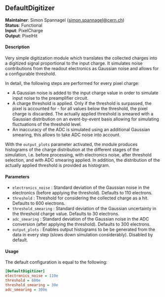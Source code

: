 ## DefaultDigitizer
**Maintainer**: Simon Spannagel (<simon.spannagel@cern.ch>)  
**Status**: Functional  
**Input**: PixelCharge  
**Output**: PixelHit  

#### Description
Very simple digitization module which translates the collected charges into a digitized signal proportional to the input charge. It simulates noise contributions from the readout electronics as Gaussian noise and allows for a configurable threshold.

In detail, the following steps are performed for every pixel charge:

* A Gaussian noise is added to the input charge value in order to simulate input noise to the preamplifier circuit.
* A charge threshold is applied. Only if the threshold is surpassed, the pixel is accounted for - for all values below the threshold, the pixel charge is discarded. The actually applied threshold is smeared with a Gaussian distribution on an event-by-event basis allowing for simulating fluctuations of the threshold level.
* An inaccuracy of the ADC is simulated using an additional Gaussian smearing, this allows to take ADC noise into account.

With the `output_plots` parameter activated, the module produces histograms of the charge distribution at the different stages of the simulation, i.e. before processing, with electronics noise, after threshold selection, and with ADC smearing applied.
In addition, the distribution of the actually applied threshold is provided as histogram.

#### Parameters
* `electronics_noise` : Standard deviation of the Gaussian noise in the electronics (before applying the threshold). Defaults to 110 electrons.
* `threshold` : Threshold for considering the collected charge as a hit. Defaults to 600 electrons.
* `threshold_smearing` : Standard deviation of the Gaussian uncertainty in the threshold charge value. Defaults to 30 electrons.
* `adc_smearing` : Standard deviation of the Gaussian noise in the ADC conversion (after applying the threshold). Defaults to 300 electrons.
* `output_plots` : Enables output histograms to be be generated from the data in every step (slows down simulation considerably). Disabled by default.

#### Usage
The default configuration is equal to the following:

```ini
[DefaultDigitizer]
electronics_noise = 110e
threshold = 600e
threshold_smearing = 30e
adc_smearing = 300e
```
